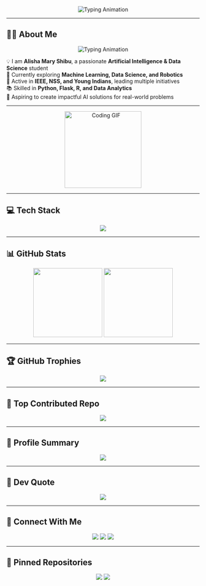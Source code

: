 <!-- Banner -->
<p align="center">
  <img src="https://readme-typing-svg.herokuapp.com?font=Fira+Code&weight=500&size=28&duration=4000&pause=1000&color=2F81F7&center=true&vCenter=true&width=900&lines=Hi%2C+I'm+Alisha+Mary+Shibu;AI+%26+Data+Science+Engineer;Leader+%7C+Innovator+%7C+Tech+Enthusiast;Passionate+about+AI%2C+ML%2C+and+Robotics" alt="Typing Animation" />
</p>

---

## 👩‍💻 About Me  

<p align="center">
  <img src="https://readme-typing-svg.demolab.com?font=Fira+Code&pause=1000&color=FFB703&width=550&lines=AI+%26+Data+Science+Enthusiast;3rd+Year+BTech+Student;Passionate+about+ML+%7C+DS+%7C+Robotics;Leadership+%26+Community+Builder;IEEE+%26+NSS+Active+Member" alt="Typing Animation" />
</p>

💡 I am **Alisha Mary Shibu**, a passionate **Artificial Intelligence & Data Science** student  
🌱 Currently exploring **Machine Learning, Data Science, and Robotics**  
🚀 Active in **IEEE, NSS, and Young Indians**, leading multiple initiatives  
📚 Skilled in **Python, Flask, R, and Data Analytics**  
💼 Aspiring to create impactful AI solutions for real-world problems  

---

<p align="center">
  <img src="https://media.giphy.com/media/836HiJc7pgzy8iNXCn/giphy.gif" width="200" alt="Coding GIF">
</p>


---

## 💻 Tech Stack
<p align="center">
  <img src="https://skillicons.dev/icons?i=python,flask,html,css,js,git,github,java,c,cpp,mysql,linux,figma" />
</p>

---

## 📊 GitHub Stats
<p align="center">
  <img src="https://github-readme-stats.vercel.app/api?username=Alisha-2004&show_icons=true&theme=tokyonight" height="180em"/>
  <img src="https://github-readme-streak-stats.herokuapp.com/?user=Alisha-2004&theme=tokyonight" height="180em"/>
</p>

---

## 🏆 GitHub Trophies
<p align="center">
  <img src="https://github-profile-trophy.vercel.app/?username=Alisha-2004&theme=tokyonight&no-frame=true&no-bg=true&margin-w=5" />
</p>

---

## 📌 Top Contributed Repo
<p align="center">
  <img src="https://github-contributor-stats.vercel.app/api?username=Alisha-2004&limit=5&theme=tokyonight&combine_all_yearly_contributions=true" />
</p>

---

## 📜 Profile Summary
<p align="center">
  <img src="https://github-profile-summary-cards.vercel.app/api/cards/profile-details?username=Alisha-2004&theme=tokyonight" />
</p>

---

## 💬 Dev Quote
<p align="center">
  <img src="https://quotes-github-readme.vercel.app/api?type=horizontal&theme=tokyonight" />
</p>

---

## 🤝 Connect With Me
<p align="center">
  <a href="mailto:alishamaryshibu@gmail.com"><img src="https://img.shields.io/badge/Email-D14836?style=for-the-badge&logo=gmail&logoColor=white"></a>
  <a href="https://www.linkedin.com/in/alisha-mary-shibu-730040257/"><img src="https://img.shields.io/badge/LinkedIn-0A66C2?style=for-the-badge&logo=linkedin&logoColor=white"></a>
  <a href="https://github.com/Alisha-2004"><img src="https://img.shields.io/badge/GitHub-000?style=for-the-badge&logo=github&logoColor=white"></a>
</p>

---

## 📌 Pinned Repositories
<p align="center">
  <a href="https://github.com/Alisha-2004"><img src="https://github-readme-stats.vercel.app/api/pin/?username=Alisha-2004&repo=MITS-Store-Management&theme=tokyonight"></a>
  <a href="https://github.com/Alisha-2004"><img src="https://github-readme-stats.vercel.app/api/pin/?username=Alisha-2004&repo=University-Chatbot&theme=tokyonight"></a>
</p>
